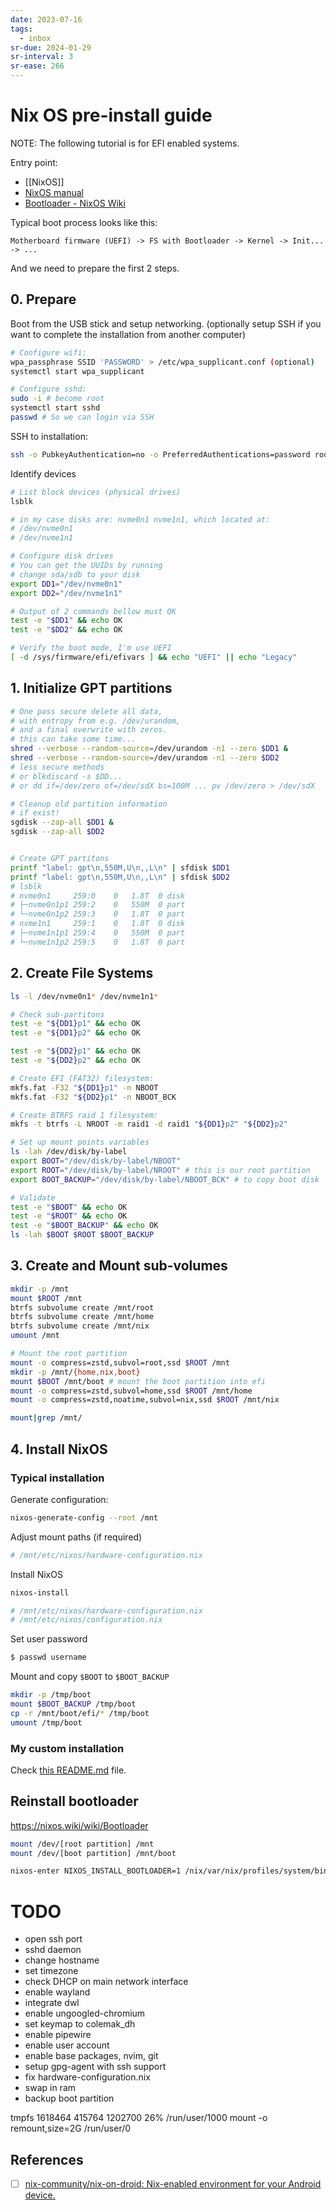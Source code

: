 ```yaml
---
date: 2023-07-16
tags:
  - inbox
sr-due: 2024-01-29
sr-interval: 3
sr-ease: 266
---
```


# Nix OS pre-install guide

NOTE: The following tutorial is for EFI enabled systems.

Entry point:

- [[NixOS]]
- [NixOS manual](https://nixos.org/manual/nixos/stable/index.html#sec-installation-manual)
- [Bootloader - NixOS Wiki](https://nixos.wiki/wiki/Bootloader)

Typical boot process looks like this:
```
Motherboard firmware (UEFI) -> FS with Bootloader -> Kernel -> Init... -> ...
```
And we need to prepare the first 2 steps.

## 0. Prepare

Boot from the USB stick and setup networking. (optionally setup SSH if you want
to complete the installation from another computer)
```sh
# Configure wifi:
wpa_passphrase SSID 'PASSWORD' > /etc/wpa_supplicant.conf (optional)
systemctl start wpa_supplicant

# Configure sshd:
sudo -i # become root
systemctl start sshd
passwd # So we can login via SSH
```

SSH to installation:
```bash
ssh -o PubkeyAuthentication=no -o PreferredAuthentications=password root@192.168.122.86
```

Identify devices
```sh
# List block devices (physical drives)
lsblk

# in my case disks are: nvme0n1 nvme1n1, which located at:
# /dev/nvme0n1
# /dev/nvme1n1

# Configure disk drives
# You can get the UUIDs by running
# change sda/sdb to your disk
export DD1="/dev/nvme0n1"
export DD2="/dev/nvme1n1"

# Output of 2 commands bellow must OK
test -e "$DD1" && echo OK
test -e "$DD2" && echo OK

# Verify the boot mode, I'm use UEFI
[ -d /sys/firmware/efi/efivars ] && echo "UEFI" || echo "Legacy"
```

## 1. Initialize GPT partitions

```sh
# One pass secure delete all data,
# with entropy from e.g. /dev/urandom,
# and a final overwrite with zeros.
# this can take some time...
shred --verbose --random-source=/dev/urandom -n1 --zero $DD1 &
shred --verbose --random-source=/dev/urandom -n1 --zero $DD2
# less secure methods
# or blkdiscard -s $DD...
# or dd if=/dev/zero of=/dev/sdX bs=100M ... pv /dev/zero > /dev/sdX

# Cleanup old partition information
# if exist!
sgdisk --zap-all $DD1 &
sgdisk --zap-all $DD2


# Create GPT partitons
printf "label: gpt\n,550M,U\n,,L\n" | sfdisk $DD1
printf "label: gpt\n,550M,U\n,,L\n" | sfdisk $DD2
# lsblk
# nvme0n1     259:0    0   1.8T  0 disk
# ├─nvme0n1p1 259:2    0   550M  0 part
# └─nvme0n1p2 259:3    0   1.8T  0 part
# nvme1n1     259:1    0   1.8T  0 disk
# ├─nvme1n1p1 259:4    0   550M  0 part
# └─nvme1n1p2 259:5    0   1.8T  0 part
```

## 2. Create File Systems

```sh
ls -l /dev/nvme0n1* /dev/nvme1n1*

# Check sub-partitons
test -e "${DD1}p1" && echo OK
test -e "${DD1}p2" && echo OK

test -e "${DD2}p1" && echo OK
test -e "${DD2}p2" && echo OK

# Create EFI (FAT32) filesystem:
mkfs.fat -F32 "${DD1}p1" -n NBOOT
mkfs.fat -F32 "${DD2}p1" -n NBOOT_BCK

# Create BTRFS raid 1 filesystem:
mkfs -t btrfs -L NROOT -m raid1 -d raid1 "${DD1}p2" "${DD2}p2"

# Set up mount points variables
ls -lah /dev/disk/by-label
export BOOT="/dev/disk/by-label/NBOOT"
export ROOT="/dev/disk/by-label/NROOT" # this is our root partition
export BOOT_BACKUP="/dev/disk/by-label/NBOOT_BCK" # to copy boot disk

# Validate
test -e "$BOOT" && echo OK
test -e "$ROOT" && echo OK
test -e "$BOOT_BACKUP" && echo OK
ls -lah $BOOT $ROOT $BOOT_BACKUP
```

## 3. Create and Mount sub-volumes

```sh
mkdir -p /mnt
mount $ROOT /mnt
btrfs subvolume create /mnt/root
btrfs subvolume create /mnt/home
btrfs subvolume create /mnt/nix
umount /mnt

# Mount the root partition
mount -o compress=zstd,subvol=root,ssd $ROOT /mnt
mkdir -p /mnt/{home,nix,boot}
mount $BOOT /mnt/boot # mount the boot partition into efi
mount -o compress=zstd,subvol=home,ssd $ROOT /mnt/home
mount -o compress=zstd,noatime,subvol=nix,ssd $ROOT /mnt/nix

mount|grep /mnt/
```


## 4. Install NixOS

### Typical installation

Generate configuration:
```sh
nixos-generate-config --root /mnt
```

Adjust mount paths (if required)
```sh
# /mnt/etc/nixos/hardware-configuration.nix
```


Install NixOS
```sh
nixos-install
```

```sh
# /mnt/etc/nixos/hardware-configuration.nix
# /mnt/etc/nixos/configuration.nix
```

Set user password
```sh
$ passwd username
```

Mount and copy `$BOOT` to `$BOOT_BACKUP`
```sh
mkdir -p /tmp/boot
mount $BOOT_BACKUP /tmp/boot
cp -r /mnt/boot/efi/* /tmp/boot
umount /tmp/boot
```

### My custom installation

Check [this README.md](file:///etc/dotfiles/README.md) file.

## Reinstall bootloader
https://nixos.wiki/wiki/Bootloader

```sh
mount /dev/[root partition] /mnt
mount /dev/[boot partition] /mnt/boot

nixos-enter NIXOS_INSTALL_BOOTLOADER=1 /nix/var/nix/profiles/system/bin/switch-to-configuration boot
```

# TODO

- open ssh port
- sshd daemon
- change hostname
- set timezone
- check DHCP on main network interface
- enable wayland
- integrate dwl
- enable ungoogled-chromium
- set keymap to colemak_dh
- enable pipewire
- enable user account
- enable base packages, nvim, git
- setup gpg-agent with ssh support
- fix hardware-configuration.nix
- swap in ram
- backup boot partition


tmpfs 1618464 415764 1202700 26% /run/user/1000
mount -o remount,size=2G /run/user/0

## References

- [ ] [nix-community/nix-on-droid: Nix-enabled environment for your Android device.](https://github.com/nix-community/nix-on-droid)
